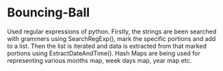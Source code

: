 
# Bouncing-Ball

Used  regular expressions of python. Firstly, the strings are been searched with grammers using SearchRegExp(), mark the specific portions and add to a list. Then the list is iterated and data is extracted from that marked portions using ExtractDateAndTime(). Hash Maps are being used for representing various months map, week days map, year map etc.

